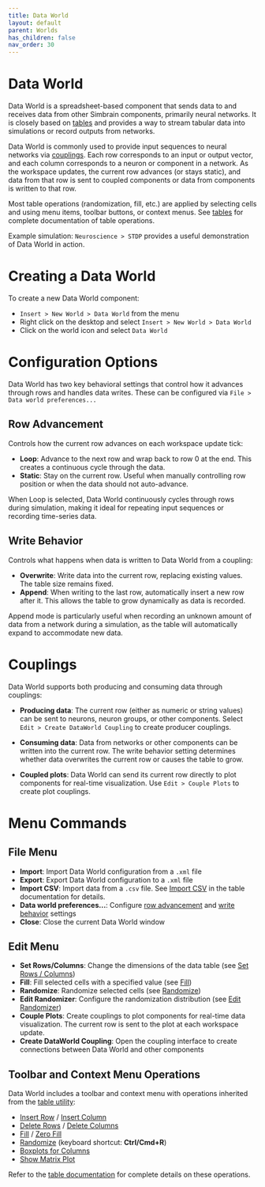 ```yaml
---
title: Data World
layout: default
parent: Worlds
has_children: false
nav_order: 30
---
```


# Data World

Data World is a spreadsheet-based component that sends data to and receives data from other Simbrain components, primarily neural networks. It is closely based on [tables](../utilities/tables) and provides a way to stream tabular data into simulations or record outputs from networks.

Data World is commonly used to provide input sequences to neural networks via [couplings](../workspace/couplings). Each row corresponds to an input or output vector, and each column corresponds to a neuron or component in a network. As the workspace updates, the current row advances (or stays static), and data from that row is sent to coupled components or data from components is written to that row.

Most table operations (randomization, fill, etc.) are applied by selecting cells and using menu items, toolbar buttons, or context menus. See [tables](../utilities/tables) for complete documentation of table operations.

Example simulation: `Neuroscience > STDP` provides a useful demonstration of Data World in action.

# Creating a Data World

To create a new Data World component:
- `Insert > New World > Data World` from the menu
- Right click on the desktop and select `Insert > New World > Data World`
- Click on the world icon and select `Data World`

# Configuration Options

Data World has two key behavioral settings that control how it advances through rows and handles data writes. These can be configured via `File > Data world preferences...`

## Row Advancement

Controls how the current row advances on each workspace update tick:

- **Loop**: Advance to the next row and wrap back to row 0 at the end. This creates a continuous cycle through the data.
- **Static**: Stay on the current row. Useful when manually controlling row position or when the data should not auto-advance.

When Loop is selected, Data World continuously cycles through rows during simulation, making it ideal for repeating input sequences or recording time-series data.

## Write Behavior

Controls what happens when data is written to Data World from a coupling:

- **Overwrite**: Write data into the current row, replacing existing values. The table size remains fixed.
- **Append**: When writing to the last row, automatically insert a new row after it. This allows the table to grow dynamically as data is recorded.

Append mode is particularly useful when recording an unknown amount of data from a network during a simulation, as the table will automatically expand to accommodate new data.

# Couplings

Data World supports both producing and consuming data through couplings:

- **Producing data**: The current row (either as numeric or string values) can be sent to neurons, neuron groups, or other components. Select `Edit > Create DataWorld Coupling` to create producer couplings.
  
- **Consuming data**: Data from networks or other components can be written into the current row. The write behavior setting determines whether data overwrites the current row or causes the table to grow.

- **Coupled plots**: Data World can send its current row directly to plot components for real-time visualization. Use `Edit > Couple Plots` to create plot couplings.

# Menu Commands

## File Menu

- **Import**: Import Data World configuration from a `.xml` file
- **Export**: Export Data World configuration to a `.xml` file  
- **Import CSV**: Import data from a `.csv` file. See [Import CSV](../utilities/tables#import-csv) in the table documentation for details.
- **Data world preferences...**: Configure [row advancement](#row-advancement) and [write behavior](#write-behavior) settings
- **Close**: Close the current Data World window

## Edit Menu

- **Set Rows/Columns**: Change the dimensions of the data table (see [Set Rows / Columns](../utilities/tables#set-rows-columns))
- **Fill**: Fill selected cells with a specified value (see [Fill](../utilities/tables#fill))
- **Randomize**: Randomize selected cells (see [Randomize](../utilities/tables#randomize))
- **Edit Randomizer**: Configure the randomization distribution (see [Edit Randomizer](../utilities/tables#edit-randomizer))
- **Couple Plots**: Create couplings to plot components for real-time data visualization. The current row is sent to the plot at each workspace update.
- **Create DataWorld Coupling**: Open the coupling interface to create connections between Data World and other components

## Toolbar and Context Menu Operations

Data World includes a toolbar and context menu with operations inherited from the [table utility](../utilities/tables):

- [Insert Row](../utilities/tables#insert-row) / [Insert Column](../utilities/tables#insert-column)
- [Delete Rows](../utilities/tables#delete-rows) / [Delete Columns](../utilities/tables#delete-columns)  
- [Fill](../utilities/tables#fill) / [Zero Fill](../utilities/tables#zero-fill)
- [Randomize](../utilities/tables#randomize) (keyboard shortcut: **Ctrl/Cmd+R**)
- [Boxplots for Columns](../utilities/tables#boxplot)
- [Show Matrix Plot](../utilities/tables#matrix-plot)

Refer to the [table documentation](../utilities/tables) for complete details on these operations.
